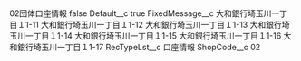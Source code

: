 <?xml version="1.0" encoding="UTF-8"?>
<CustomMetadata xmlns="http://soap.sforce.com/2006/04/metadata" xmlns:xsi="http://www.w3.org/2001/XMLSchema-instance" xmlns:xsd="http://www.w3.org/2001/XMLSchema">
    <label>02団体口座情報</label>
    <protected>false</protected>
    <values>
        <field>Default__c</field>
        <value xsi:type="xsd:boolean">true</value>
    </values>
    <values>
        <field>FixedMessage__c</field>
        <value xsi:type="xsd:string">大和銀行埼玉川一丁目１1-11 
大和銀行埼玉川一丁目１1-12 
大和銀行埼玉川一丁目１1-13 
大和銀行埼玉川一丁目１1-14
大和銀行埼玉川一丁目１1-15
大和銀行埼玉川一丁目１1-16
大和銀行埼玉川一丁目１1-17</value>
    </values>
    <values>
        <field>RecTypeLst__c</field>
        <value xsi:type="xsd:string">口座情報</value>
    </values>
    <values>
        <field>ShopCode__c</field>
        <value xsi:type="xsd:string">02</value>
    </values>
</CustomMetadata>
